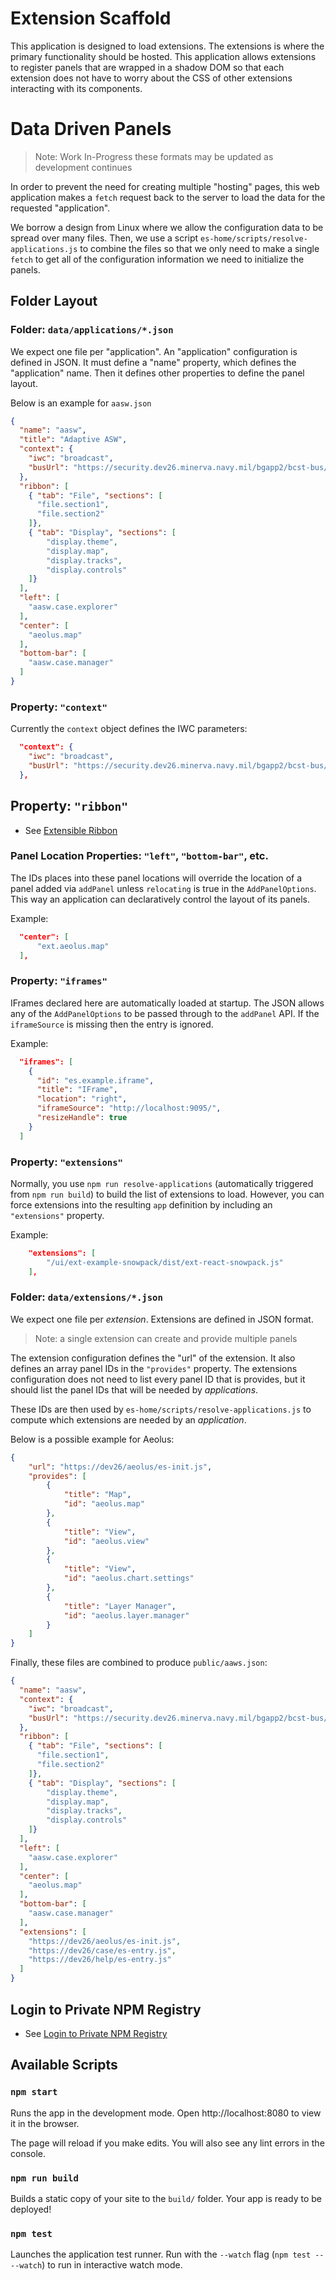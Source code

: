 # Extension Scaffold

This application is designed to load extensions.
The extensions is where the primary functionality should be hosted.
This application allows extensions to register panels that
are wrapped in a shadow DOM so that each extension does not
have to worry about the CSS of other extensions interacting
with its components.

# Data Driven Panels

> Note: Work In-Progress these formats may be updated as development continues

In order to prevent the need for creating multiple "hosting" pages,
this web application makes a `fetch` request back to the server
to load the data for the requested "application".

We borrow a design from Linux where we allow the configuration data
to be spread over many files. Then, we use a script `es-home/scripts/resolve-applications.js`
to combine the files so that we only need to make a single `fetch` to get
all of the configuration information we need to initialize the panels.

## Folder Layout

### Folder: `data/applications/*.json`

We expect one file per "application". 
An "application" configuration is defined in JSON.
It must define a "name" property, which defines the "application" name.
Then it defines other properties to define the panel layout.

Below is an example for `aasw.json`

```json
{
  "name": "aasw",
  "title": "Adaptive ASW",
  "context": {
    "iwc": "broadcast",
    "busUrl": "https://security.dev26.minerva.navy.mil/bgapp2/bcst-bus/index.html"
  },
  "ribbon": [
    { "tab": "File", "sections": [
      "file.section1",
      "file.section2"
    ]},
    { "tab": "Display", "sections": [
        "display.theme",
        "display.map",
        "display.tracks",
        "display.controls"
    ]}
  ],
  "left": [ 
    "aasw.case.explorer" 
  ],
  "center": [
    "aeolus.map"
  ],
  "bottom-bar": [
    "aasw.case.manager"
  ]
}
```

### Property: `"context"`

Currently the `context` object defines the IWC parameters:

```json
  "context": {
    "iwc": "broadcast",
    "busUrl": "https://security.dev26.minerva.navy.mil/bgapp2/bcst-bus/index.html"
  },
```

## Property: `"ribbon"`

* See [Extensible Ribbon](../Extensible-Ribbon.md)

### Panel Location Properties: `"left"`, `"bottom-bar"`, etc.

The IDs places into these panel locations will override the location of a panel 
added via `addPanel` unless `relocating` is true in the `AddPanelOptions`.
This way an application can declaratively control the layout of its panels.

Example: 

```json
  "center": [
      "ext.aeolus.map"
  ],
```

### Property: `"iframes"`

IFrames declared here are automatically loaded at startup.
The JSON allows any of the `AddPanelOptions` to be passed through to the `addPanel` API.
If the `iframeSource` is missing then the entry is ignored.

Example:

```json
  "iframes": [
    {
      "id": "es.example.iframe",
      "title": "IFrame",
      "location": "right",
      "iframeSource": "http://localhost:9095/",
      "resizeHandle": true
    }
  ]
```

### Property: `"extensions"`

Normally, you use `npm run resolve-applications` (automatically triggered from `npm run build`)
to build the list of extensions to load.
However, you can force extensions into the resulting `app` definition by including
an `"extensions"` property.

Example:

```json
    "extensions": [
        "/ui/ext-example-snowpack/dist/ext-react-snowpack.js"
    ],
```

### Folder: `data/extensions/*.json`

We expect one file per *extension*.
Extensions are defined in JSON format.

> Note: a single extension can create and provide multiple panels

The extension configuration defines the "url" of the extension.
It also defines an array panel IDs in the `"provides"` property.
The extensions configuration does not need to list every panel ID that is provides,
but it should list the panel IDs that will be needed by *applications*.

These IDs are then used by `es-home/scripts/resolve-applications.js` to compute
which extensions are needed by an *application*.

Below is a possible example for Aeolus:

```json
{
    "url": "https://dev26/aeolus/es-init.js",
    "provides": [
        {
            "title": "Map",
            "id": "aeolus.map"
        },
        {
            "title": "View",
            "id": "aeolus.view"
        },
        {
            "title": "View",
            "id": "aeolus.chart.settings"
        },
        {
            "title": "Layer Manager",
            "id": "aeolus.layer.manager"
        }
    ]
}
```

Finally, these files are combined to produce `public/aaws.json`:

```json
{
  "name": "aasw",
  "context": {
    "iwc": "broadcast",
    "busUrl": "https://security.dev26.minerva.navy.mil/bgapp2/bcst-bus/index.html"
  },
  "ribbon": [
    { "tab": "File", "sections": [
      "file.section1",
      "file.section2"
    ]},
    { "tab": "Display", "sections": [
        "display.theme",
        "display.map",
        "display.tracks",
        "display.controls"
    ]}
  ],
  "left": [
    "aasw.case.explorer"
  ],
  "center": [
    "aeolus.map"
  ],
  "bottom-bar": [
    "aasw.case.manager"
  ],
  "extensions": [
    "https://dev26/aeolus/es-init.js",
    "https://dev26/case/es-entry.js",
    "https://dev26/help/es-entry.js"
  ]
}
```

## Login to Private NPM Registry

* See [Login to Private NPM Registry](../Login-to-Private-NPM-Registry.md)

## Available Scripts

### `npm start`

Runs the app in the development mode.
Open http://localhost:8080 to view it in the browser.

The page will reload if you make edits.
You will also see any lint errors in the console.

### `npm run build`

Builds a static copy of your site to the `build/` folder.
Your app is ready to be deployed!

### `npm test`

Launches the application test runner.
Run with the `--watch` flag (`npm test -- --watch`) to run in interactive watch mode.
